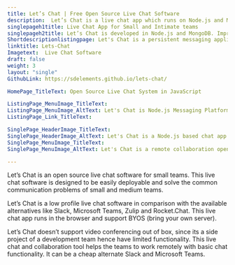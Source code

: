 ```yaml
---
title: Let’s Chat | Free Open Source Live Chat Software
description:  Let’s Chat is a live chat app which runs on Node.js and MongoDB. It’s a software designed for small and intimate teams.
singlepageh1title: Live Chat App for Small and Intimate teams
singlepageh2title: Let’s Chat is developed in Node.js and MongoDB. Improve remote collaboration with this open source software
Shortdescriptionlistingpage: Let's Chat is a persistent messaging application that runs on Node.js and MongoDB. It's designed to be easily deployable and fits well with small, intimate teams.
linktitle: Lets-Chat
Imagetext:  Live Chat Software 
draft: false
weight: 3
layout: "single"
GithubLink: https://sdelements.github.io/lets-chat/

HomePage_TitleText: Open Source Live Chat System in JavaScript

ListingPage_MenuImage_TitleText: 
ListingPage_MenuImage_AltText: Let's Chat is Node.js Messaging Platform
ListingPage_Link_TitleText: 

SinglePage_HeaderImage_TitleText: 
SinglePage_HeaderImage_AltText: Let's Chat is a Node.js based chat app
SinglePage_MenuImage_TitleText: 
SinglePage_MenuImage_AltText: Let's Chat is a remote collaboration open source software

---
```


Let’s Chat is an open source live chat software for small teams. This live chat software is designed to be easily deployable and solve the common communication problems of small and medium teams.

Let’s Chat is a low profile live chat software in comparison with the available alternatives like Slack, Microsoft Teams, Zulip and Rocket.Chat. This live chat app runs in the browser and support BYOS (bring your own server).

Let’s Chat doesn’t support video conferencing out of box, since its a side project of a development team hence have limited functionality. This live chat and collaboration tool helps the teams to work remotely with basic chat functionality. It can be a cheap alternate Slack and Microsoft Teams.